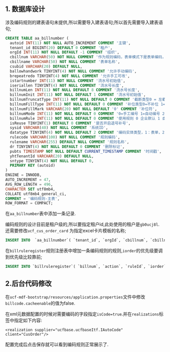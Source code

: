 <a name="e90d9712"></a>
## 1. 数据库设计

涉及编码规则的建表语句未提供,所以需要导入建表语句;所以首先需要导入建表语句;

```sql
CREATE TABLE aa_billnumber (
  autoid INT(11) NOT NULL AUTO_INCREMENT COMMENT '主键',
  tenant_id BIGINT(20) DEFAULT 0 COMMENT '租户',
  orgId INT(11) NOT NULL DEFAULT -1 COMMENT '组织',
  cbillnum VARCHAR(50) NOT NULL COMMENT '作为规则编码，表单模式下是表单编码，元数据模式下是元数据ID，自定义实体模式下是自定义实体主键ID',
  cbillname VARCHAR(50) NOT NULL COMMENT '表单名称',
  csubid VARCHAR(20) DEFAULT NULL,
  ballowhandwork TINYINT(4) NOT NULL COMMENT '允许手动编码',
  brepeatredo TINYINT(4) NOT NULL COMMENT '允许手工可改',
  istartnumber INT(11) NOT NULL COMMENT '流水号初始值',
  iseriallen TINYINT(4) NOT NULL COMMENT '流水号长度',
  billnumLen INT(11) NOT NULL DEFAULT 8 COMMENT '流水号长度',
  billnumInit INT(11) NOT NULL DEFAULT 1 COMMENT '流水号初始值',
  billnumTruncatType INT(11) NOT NULL DEFAULT 0 COMMENT '截断类型0 = 左截断 1 = 右截断',
  billnumFillType INT(11) NOT NULL DEFAULT 0 COMMENT '补位类型0=不补位 1=左补位 2=右补位',
  billnumFillMark VARCHAR(20) NOT NULL DEFAULT '0' COMMENT '补位符',
  billnumMode INT(11) NOT NULL DEFAULT 0 COMMENT '0=手工编号 1=自动编号 2=自动编号 手工可改',
  billnumRule INT(11) NOT NULL DEFAULT 0 COMMENT '使用规则 0 企业默认 1 自定义规则',
  isReuse TINYINT(1) DEFAULT 0 COMMENT '是否开启退号补号',
  sysid VARCHAR(40) NOT NULL COMMENT '系统ID',
  datatype TINYINT(4) NOT NULL DEFAULT 2 COMMENT '编码实体类型，1：表单，2：元数据，3：自定义实体',
  rulecode VARCHAR(100) NOT NULL COMMENT '规则编码',
  rulename VARCHAR(255) DEFAULT NULL COMMENT '规则名称',
  dr TINYINT(4) NOT NULL DEFAULT 0 COMMENT '删除标记',
  pubts TIMESTAMP NOT NULL DEFAULT CURRENT_TIMESTAMP COMMENT '时间戳',
  yhtTenantId VARCHAR(20) DEFAULT NULL,
  sntype TINYINT(4) NOT NULL DEFAULT 0,
  PRIMARY KEY (autoid)
)
ENGINE = INNODB,
AUTO_INCREMENT = 47,
AVG_ROW_LENGTH = 496,
CHARACTER SET utf8mb4,
COLLATE utf8mb4_general_ci,
COMMENT = '编码规则-主表',
ROW_FORMAT = COMPACT;
```

在`aa_billnumber`表中添加一条记录.

编码规则的设计目前是租户级的,所以要指定租户id,此处使用的租户是`gb0ucj8l`. 还需要修改`ucf_cus_order_card` 为指定excel卡片模板的名称;

```sql
INSERT INTO  `aa_billnumber`( `tenant_id`, `orgId`, `cbillnum`, `cbillname`, `csubid`, `ballowhandwork`, `brepeatredo`, `istartnumber`, `iseriallen`, `billnumLen`, `billnumInit`, `billnumTruncatType`, `billnumFillType`, `billnumFillMark`, `billnumMode`, `billnumRule`, `isReuse`, `sysid`, `datatype`, `rulecode`, `rulename`, `dr`, `pubts`, `yhtTenantId`, `sntype`) VALUES ( NULL, -1, 'ucf_cus_order_card', 'mdf示例', NULL, 0, 1, 1, 8, 8, 1, 0, 1, '0', 1, 1, 0, 'diwork', 2, 'ucf_cus_order_card', NULL, 0, '2019-05-30 16:01:20', 'gb0ucj8l', 0);
```

在`billruleregister`规则注册表中增加一条编码规则的规则,`iorder`的优先级要调到优先级比较靠前;

```sql
INSERT INTO `billruleregister`( `billnum`, `action`, `ruleId`, `iorder`, `overrule`, `tenant_id`, `key`, `isSystem`, `url`, `isSync`, `isAsyn`, `config`) VALUES ( 'common', 'save', 'mddUpdateBillCodeRule', 10.00, NULL, '0', NULL, b'1', NULL, 0, 0, NULL);
```

<a name="C9NbC"></a>
## 2.后台代码修改

在`ucf-mdf-bootstrap/resources/application.properties`文件中修改`billcode.cacheenable`的值为false.

在xml元数据配置的时候对需要编码的字段指定`isCode=true`.并在`realizations`标签中指定如下内容:

`<realization supplier="ucfbase.ucfbaseItf.IAutoCode" client="CusOrder"/>`

配置完成后点击保存就可以看到编码规则正常展示了.